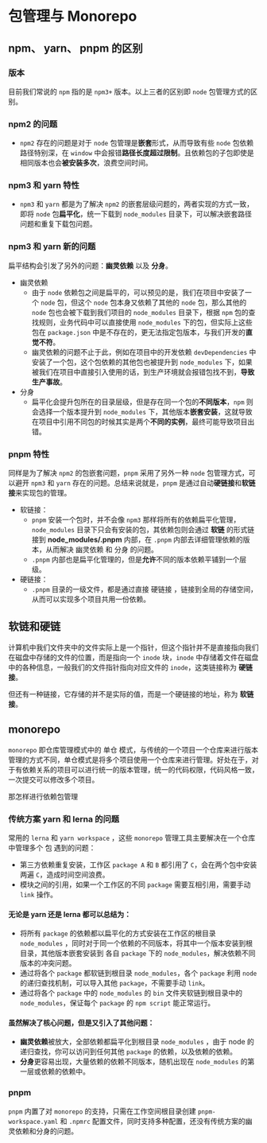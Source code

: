 # 包管理与 Monorepo

## npm、 yarn、 pnpm 的区别

### 版本
  目前我们常说的 `npm` 指的是 `npm3+` 版本。以上三者的区别即 `node` 包管理方式的区别。

### npm2 的问题
  - `npm2` 存在的问题是对于 `node` 包管理是**嵌套**形式，从而导致有些 `node` 包依赖路径特别深，在 `window` 中会报错**路径长度超过限制**。且依赖包的子包即使是相同版本也会**被安装多次**，浪费空间时间。
### npm3 和 yarn 特性
  - `npm3` 和 `yarn` 都是为了解决 `npm2` 的嵌套层级问题的，两者实现的方式一致，即将 `node` 包**扁平化**，统一下载到 `node_modules` 目录下，可以解决嵌套路径问题和重复下载包问题。
### npm3 和 yarn 新的问题
  扁平结构会引发了另外的问题：**幽灵依赖** 以及 **分身**。
  - 幽灵依赖
    - 由于 `node` 依赖包之间是扁平的，可以预见的是，我们在项目中安装了一个 `node` 包，但这个 `node` 包本身又依赖了其他的 `node` 包，那么其他的 `node` 包也会被下载到我们项目的 `node_modules` 目录下，根据 `npm` 包的查找规则，业务代码中可以直接使用 `node_modules` 下的包，但实际上这些包在 `package.json` 中是不存在的，更无法指定包版本，与我们开发的**直觉不符**。
    - 幽灵依赖的问题不止于此，例如在项目中的开发依赖 `devDependencies` 中安装了一个包，这个包依赖的其他包也被提升到 `node_modules` 下，如果被我们在项目中直接引入使用的话，到生产环境就会报错包找不到，**导致生产事故**。
  - 分身
    - 扁平化会提升包所在的目录层级，但是存在同一个包的**不同版本**，`npm` 则会选择一个版本提升到 `node_modules` 下，其他版本**嵌套安装**，这就导致在项目中引用不同包的时候其实是两个**不同的实例**，最终可能导致项目出错。
### pnpm 特性
  同样是为了解决 `npm2` 的包嵌套问题，`pnpm` 采用了另外一种 `node` 包管理方式，可以避开 `npm3` 和 `yarn` 存在的问题。总结来说就是，`pnpm` 是通过自动**硬链接**和**软链接**来实现包的管理。
  - 软链接：
    - `pnpm` 安装一个包时，并不会像 `npm3` 那样将所有的依赖扁平化管理，`node_modules` 目录下只会有安装的包，其依赖包则会通过 **软链** 的形式链接到 **node_modules/.pnpm** 内部，在 `.pnpm` 内部去详细管理依赖的版本，从而解决 幽灵依赖 和 分身 的问题。
    - `.pnpm` 内部也是扁平化管理的，但是**允许**不同的版本依赖平铺到一个层级。
  - 硬链接：
    - `.pnpm` 目录的一级文件，都是通过直接 硬链接 ，链接到全局的存储空间，从而可以实现多个项目共用一份依赖。

## 软链和硬链
计算机中我们文件夹中的文件实际上是一个指针，但这个指针并不是直接指向我们在磁盘中存储的文件的位置，而是指向一个 `inode` 块，`inode` 中存储着文件在磁盘中的各种信息，一般我们的文件指针指向对应文件的 `inode`，这类链接称为 **硬链接**。

但还有一种链接，它存储的并不是实际的值，而是一个硬链接的地址，称为 **软链接**。



## monorepo
`monorepo` 即仓库管理模式中的 单仓 模式，与传统的一个项目一个仓库来进行版本管理的方式不同，单仓模式是将多个项目使用一个仓库来进行管理。好处在于，对于有依赖关系的项目可以进行统一的版本管理，统一的代码权限，代码风格一致，一次提交可以修改多个项目。

那怎样进行依赖包管理

### 传统方案 yarn 和 lerna 的问题

常用的 `lerna` 和 `yarn workspace` ，这些 `monorepo` 管理工具主要解决在一个仓库中管理多个 包 遇到的问题：
- 第三方依赖重复安装，工作区 `package A` 和 `B` 都引用了 `C`，会在两个包中安装两遍 `C`，造成时间空间浪费。
- 模块之间的引用，如果一个工作区的不同 `package` 需要互相引用，需要手动 `link` 操作。

#### 无论是 yarn 还是 lerna 都可以总结为：

- 将所有 `package` 的依赖都以扁平化的方式安装在工作区的根目录 `node_modules` ，同时对于同一个依赖的不同版本，将其中一个版本安装到根目录，其他版本嵌套安装到 各自 `package` 下的 `node_modules`，解决依赖不同版本的冲突问题。
- 通过将各个 `package` 都软链到根目录 `node_modules`，各个 `package` 利用 `node` 的递归查找机制，可以导入其他 `package`，不需要手动 `link`。
- 通过将各个 `package` 中的 `node_modules` 的 `bin` 文件夹软链到根目录中的 `node_modules`，保证每个 `package` 的 `npm script` 能正常运行。 

#### 虽然解决了核心问题，但是又引入了其他问题：

- **幽灵依赖**被放大，全部依赖都扁平化到根目录 `node_modules` ，由于 node 的递归查找，你可以访问到任何其他 `package` 的依赖，以及依赖的依赖。
- **分身**更容易出现，大量依赖的依赖不同版本，随机出现在 `node_modules` 的第一层或依赖的依赖中。


### pnpm

`pnpm` 内置了对 `monorepo` 的支持，只需在工作空间根目录创建 `pnpm-workspace.yaml` 和 `.npmrc` 配置文件，同时支持多种配置，还没有传统方案的幽灵依赖和分身的问题。

